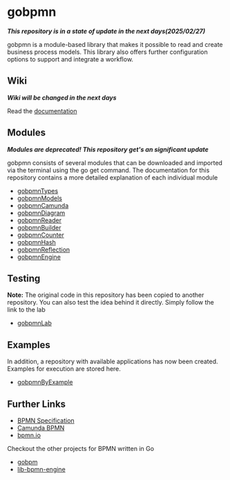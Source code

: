 # gobpmn

***This repository is in a state of update in the next days(2025/02/27)***

gobpmn is a module-based library that makes it possible to read and create business process models. This library also offers further configuration options to support and integrate a workflow.

## Wiki

***Wiki will be changed in the next days***

Read the [documentation](https://github.com/deemount/gobpmn/wiki)

## Modules

***Modules are deprecated! This repository get's an significant update***

gobpmn consists of several modules that can be downloaded and imported via the terminal using the go get command.
The documentation for this repository contains a more detailed explanation of each individual module

+ [gobpmnTypes](https://github.com/deemount/gobpmnTypes)
+ [gobpmnModels](https://github.com/deemount/gobpmnModels)
+ [gobpmnCamunda](https://github.com/deemount/gobpmnCamunda)
+ [gobpmnDiagram](https://github.com/deemount/gobpmnDiagram)
+ [gobpmnReader](https://github.com/deemount/gobpmnReader)
+ [gobpmnBuilder](https://github.com/deemount/gobpmnBuilder)
+ [gobpmnCounter](https://github.com/deemount/gobpmnCounter)
+ [gobpmnHash](https://github.com/deemount/gobpmnHash)
+ [gobpmnReflection](https://github.com/deemount/gobpmnReflection)
+ [gobpmnEngine](https://github.com/deemount/gobpmnEngine)

## Testing

**Note:** The original code in this repository has been copied to another repository.
You can also test the idea behind it directly. Simply follow the link to the lab

+ [gobpmnLab](https://github.com/deemount/gobpmnLab)

## Examples

In addition, a repository with available applications has now been created. Examples for execution are stored here.

+ [gobpmnByExample](https://github.com/deemount/gobpmnByExample)

## Further Links

+ [BPMN Specification](https://www.omg.org/spec/BPMN)
+ [Camunda BPMN](https://camunda.com/bpmn/)
+ [bpmn.io](https://bpmn.io/)

Checkout the other projects for BPMN written in Go

+ [gobpm](https://github.com/dr-dobermann/gobpm)
+ [lib-bpmn-engine](https://github.com/nitram509/lib-bpmn-engine)
